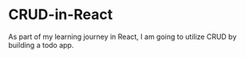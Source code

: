 # CRUD-in-React
As part of my learning journey in React, I am going to utilize CRUD by building a todo app.
